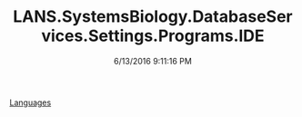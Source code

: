 ﻿---
title: LANS.SystemsBiology.DatabaseServices.Settings.Programs.IDE
date: 6/13/2016 9:11:16 PM
---

[Languages](T-LANS.SystemsBiology.DatabaseServices.Settings.Programs.IDE.Languages.html)
